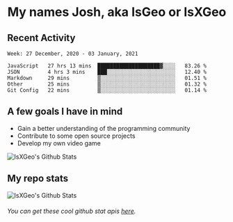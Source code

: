 <h1 align="center">My names Josh, aka IsGeo or IsXGeo</h1>

## Recent Activity
<!--START_SECTION:waka-->
```text
Week: 27 December, 2020 - 03 January, 2021

JavaScript   27 hrs 13 mins  ████████████████████▓░░░░   83.26 % 
JSON         4 hrs 3 mins    ███░░░░░░░░░░░░░░░░░░░░░░   12.40 % 
Markdown     29 mins         ▒░░░░░░░░░░░░░░░░░░░░░░░░   01.51 % 
Other        25 mins         ▒░░░░░░░░░░░░░░░░░░░░░░░░   01.32 % 
Git Config   22 mins         ▒░░░░░░░░░░░░░░░░░░░░░░░░   01.14 % 
```
<!--END_SECTION:waka-->

## **A few goals I have in mind**

- Gain a better understanding of the programming community
- Contribute to some open source projects
- Develop my own video game

<img align="center" alt="IsXGeo's Github Stats" src="https://github-readme-stats.vercel.app/api/top-langs/?username=IsXGeo&layout=compact"/><br>

## **My repo stats**

<img align="center" alt="IsXGeo's Github Stats" src="https://github-readme-stats.vercel.app/api?username=IsXGeo&count_private=true&show_icons=true&include_all_commits=true"/>

###### You can get these cool github stat apis [here](https://github.com/anuraghazra/github-readme-stats).
